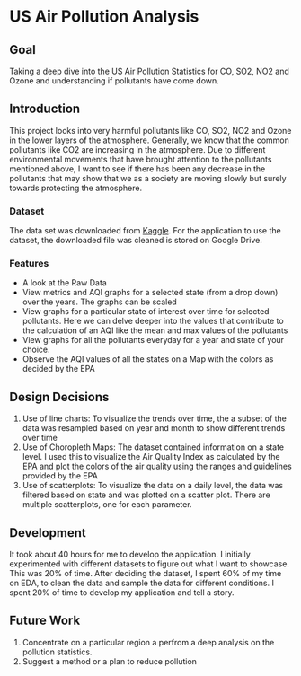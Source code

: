 # US Air Pollution Analysis


## Goal

Taking a deep dive into the US Air Pollution Statistics for CO, SO2, NO2 and Ozone and understanding if pollutants have come down.


## Introduction
This project looks into very harmful pollutants like CO, SO2, NO2 and Ozone in the lower layers of the atmosphere. Generally, we know that the common pollutants like CO2 are increasing in the atmosphere. Due to different environmental movements that have brought attention to the pollutants mentioned above, I want to see if there has been any decrease in the pollutants that may show that we as a society are moving slowly but surely towards protecting the atmosphere.

### Dataset
The data set was downloaded from [Kaggle](https://www.kaggle.com/sogun3/uspollution). For the application to use the dataset, the downloaded file was cleaned is stored on Google Drive.

### Features
* A look at the Raw Data
* View metrics and AQI graphs for a selected state (from a drop down) over the years. The graphs can be scaled
* View graphs for a particular state of interest over time for selected pollutants. Here we can delve deeper into the values that contribute to the calculation of an AQI like the mean and max values of the pollutants
* View graphs for all the pollutants everyday for a year and state of your choice.
* Observe the AQI values of all the states on a Map with the colors as decided by the EPA


## Design Decisions
1. Use of line charts: To visualize the trends over time, the a subset of the data was resampled based on year and month to show different trends over time
2. Use of Choropleth Maps: The dataset contained information on a state level. I used this to visualize the Air Quality Index as calculated by the EPA and plot the colors of the air quality using the ranges and guidelines provided by the EPA
3. Use of scatterplots: To visualize the data on a daily level, the data was filtered based on state and was plotted on a scatter plot. There are multiple scatterplots, one for each parameter.


## Development 
It took about 40 hours for me to develop the application. I initially experimented with different datasets to figure out what I want to showcase. This was 20% of time. After deciding the dataset, I spent 60% of my time on EDA, to clean the data and sample the data for different conditions. I spent 20% of time to develop my application and tell a story. 

## Future Work
1. Concentrate on a particular region a perfrom a deep analysis on the pollution statistics. 
2. Suggest a method or a plan to reduce pollution